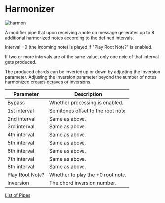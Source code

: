 # Harmonizer

![harmon](https://blokas.io/images/midihub/pipes/harmon.svg)

A modifier pipe that upon receiving a note on message generates up to 8 additional harmonized notes according to the defined intervals.

Interval +0 (the incoming note) is played if "Play Root Note?" is enabled.

If two or more intervals are of the same value, only one note of that interval gets produced.

The produced chords can be inverted up or down by adjusting the Inversion parameter.
Adjusting the Inversion parameter beyond the number of notes harmonized creates octaves of inversions.

| Parameter              | Description                    |
| ---------------------- | ------------------------------ |
| Bypass                 | Whether processing is enabled. |
| 1st interval           | Semitones offset to the root note. |
| 2nd interval           | Same as above. |
| 3rd interval           | Same as above. |
| 4th interval           | Same as above. |
| 5th interval           | Same as above. |
| 6th interval           | Same as above. |
| 7th interval           | Same as above. |
| 8th interval           | Same as above. |
| Play Root Note?        | Whether to play the +0 root note. |
| Inversion              | The chord inversion number. |

<span class="blokas-web-hide">

[List of Pipes](quick-links.md#the-list-of-pipes)

</span>
